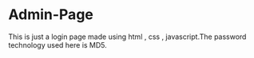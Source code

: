 # Admin-Page
This is just a login page made using html , css , javascript.The password technology used here is MD5. 
